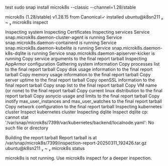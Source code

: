 test
sudo snap install microk8s --classic --channel=1.28/stable

microk8s (1.28/stable) v1.28.15 from Canonical✓ installed
 ubuntu@k8sn211  ~  microk8s inspect

Inspecting system
Inspecting Certificates
Inspecting services
  Service snap.microk8s.daemon-cluster-agent is running
  Service snap.microk8s.daemon-containerd is running
  Service snap.microk8s.daemon-kubelite is running
  Service snap.microk8s.daemon-k8s-dqlite is running
  Service snap.microk8s.daemon-apiserver-kicker is running
  Copy service arguments to the final report tarball
Inspecting AppArmor configuration
Gathering system information
  Copy processes list to the final report tarball
  Copy disk usage information to the final report tarball
  Copy memory usage information to the final report tarball
  Copy server uptime to the final report tarball
  Copy openSSL information to the final report tarball
  Copy snap list to the final report tarball
  Copy VM name (or none) to the final report tarball
  Copy current linux distribution to the final report tarball
  Copy asnycio usage and limits to the final report tarball
  Copy inotify max_user_instances and max_user_watches to the final report tarball
  Copy network configuration to the final report tarball
Inspecting kubernetes cluster
  Inspect kubernetes cluster
Inspecting dqlite
  Inspect dqlite
cp: cannot stat '/var/snap/microk8s/7399/var/kubernetes/backend/localnode.yaml': No such file or directory

Building the report tarball
  Report tarball is at /var/snap/microk8s/7399/inspection-report-20250311_192426.tar.gz
 ubuntu@k8sn211  ~  microk8s status

microk8s is not running. Use microk8s inspect for a deeper inspection.
